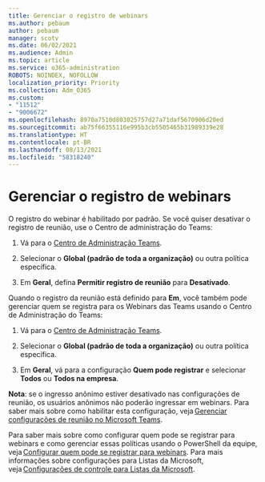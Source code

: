 ```yaml
---
title: Gerenciar o registro de webinars
ms.author: pebaum
author: pebaum
manager: scotv
ms.date: 06/02/2021
ms.audience: Admin
ms.topic: article
ms.service: o365-administration
ROBOTS: NOINDEX, NOFOLLOW
localization_priority: Priority
ms.collection: Adm_O365
ms.custom:
- "11512"
- "9006672"
ms.openlocfilehash: 8970a7510d803025757d27a71daf5670906d20ed
ms.sourcegitcommit: ab75f66355116e995b3cb5505465b31989339e28
ms.translationtype: HT
ms.contentlocale: pt-BR
ms.lasthandoff: 08/13/2021
ms.locfileid: "58318240"
---
```

# <a name="manage-webinar-registration"></a>Gerenciar o registro de webinars

O registro do webinar é habilitado por padrão. Se você quiser desativar o registro de reunião, use o Centro de administração do Teams: 

1. Vá para o [Centro de Administração Teams](https://admin.teams.microsoft.com/policies/meetings). 

2. Selecionar o **Global (padrão de toda a organização)** ou outra política específica. 

3. Em **Geral**, defina **Permitir registro de reunião** para **Desativado**. 

Quando o registro da reunião está definido para **Em**, você também pode gerenciar quem se registra para os Webinars das Teams usando o Centro de Administração do Teams: 

1. Vá para o [Centro de Administração Teams](https://admin.teams.microsoft.com/policies/meetings). 

2. Selecionar o **Global (padrão de toda a organização)** ou outra política específica. 

3. Em **Geral**, vá para a configuração **Quem pode registrar** e selecionar **Todos** ou **Todos na empresa**. 

**Nota**: se o ingresso anônimo estiver desativado nas configurações de reunião, os usuários anônimos não poderão ingressar em webinars. Para saber mais sobre como habilitar esta configuração, veja [Gerenciar configurações de reunião no Microsoft Teams](https://docs.microsoft.com/microsoftteams/meeting-settings-in-teams). 

Para saber mais sobre como configurar quem pode se registrar para webinars e como gerenciar essas políticas usando o PowerShell da equipe, veja [Configurar quem pode se registrar para webinars](https://docs.microsoft.com/microsoftteams/set-up-webinars?source=docs#configure-who-can-register-for-webinars). Para mais informações sobre configurações para Listas da Microsoft, veja [Configurações de controle para Listas da Microsoft](https://docs.microsoft.com/sharepoint/control-lists). 

 